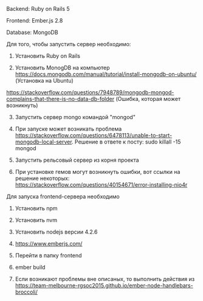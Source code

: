 Backend: Ruby on Rails 5

Frontend: Ember.js 2.8

Database: MongoDB

Для того, чтобы запустить сервер необходимо:

1) Установить Ruby on Rails

2) Установить MonogDB на компьютер https://docs.mongodb.com/manual/tutorial/install-mongodb-on-ubuntu/ (Установка на Ubuntu)

https://stackoverflow.com/questions/7948789/mongodb-mongod-complains-that-there-is-no-data-db-folder (Ошибка, которая может возникнуть)

3) Запустить сервер mongo командой "mongod"

4) При запуске может возникать проблема https://stackoverflow.com/questions/6478113/unable-to-start-mongodb-local-server. Решение в ответе к посту: sudo killall -15 mongod 

5) Запустить рельсовый сервер из корня проекта

6) При установке гемов могут возникнуть ошибки, вот ссылки на решение некоторых:
https://stackoverflow.com/questions/40154671/error-installing-nio4r

Для запуска frontend-сервера необходимо
1) Установить npm

2) Установить nvm

3) Установить nodejs версии 4.2.6

3) https://www.emberjs.com/

4) Перейти в папку frontend

5) ember build

6) Если возникают проблемы вне описаных, то выполнить действия из https://team-melbourne-rgsoc2015.github.io/ember-node-handlebars-broccoli/

